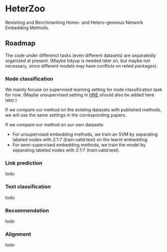 # HeterZoo
Revisiting and Benchmarking Homo- and Hetero-geneous Network Embedding Methods.

## Roadmap

The code under differenct tasks (even different datasets) are separatedly organized at present. (Maybe tidyup is needed later on, but maybe not necessary, since different models may have conflicts on relied packages).

### Node classification

We mainly focuse on supervised learning setting for node classification task for now. (Maybe unsupervised setting in [HNE](https://github.com/yangji9181/HNE) should also be added here later.)

If we compare our method on the existing datasets with published methods, we will use the same settings in the corresponding papers.

If we compare our method on our own datasets:

* For unsupervised embedding methods, we train an SVM by separating labeled nodes with 2:1:7 (train:valid:test) on the learnt embedding.
* For semi-supervised embedding methods, we train the model by separating labeled nodes with 2:1:7 (train:valid:test).

### Link prediction

todo

### Text classification

todo

### Recommendation

todo

### Alignment

todo

